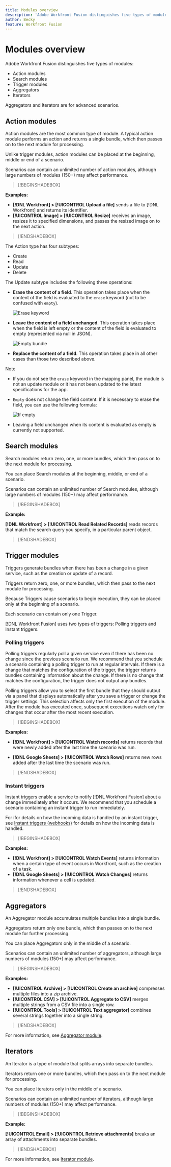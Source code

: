 ```yaml
---
title: Modules overview
description: 'Adobe Workfront Fusion distinguishes five types of modules: action modules, search modules, trigger modules, aggregators, and iterators. Aggregators and Iterators are for advanced scenarios.'
author: Becky
feature: Workfront Fusion
---
```

# Modules overview

Adobe Workfront Fusion distinguishes five types of modules: 

* Action modules
* Search modules
* Trigger modules
* Aggregators
* Iterators

Aggregators and Iterators are for advanced scenarios.

## Action modules

Action modules are the most common type of module. A typical action module performs an action and returns a single bundle, which then passes on to the next module for processing.

Unlike trigger modules, action modules can be placed at the beginning, middle or end of a scenario. 

Scenarios can contain an unlimited number of action modules, although large numbers of modules (150+) may affect performance.

>[!BEGINSHADEBOX]

**Examples:** 

* **[!DNL Workfront] > [!UICONTROL Upload a file]** sends a file to [!DNL Workfront] and returns its identifier.
* **[!UICONTROL Image] > [!UICONTROL Resize]** receives an image, resizes it to specified dimensions, and passes the resized image on to the next action.

>[!ENDSHADEBOX]

The Action type has four subtypes:

* Create
* Read
* Update
* Delete

The Update subtype includes the following three operations:

* **Erase the content of a field**. This operation takes place when the content of the field is evaluated to the `erase` keyword (not to be confused with `empty`).

  ![Erase keyword](assets/erase-content-of-field.png)

* **Leave the content of a field unchanged**. This operation takes place when the field is left empty or the content of the field is evaluated to empty (represented via null in JSON).

  ![Empty bundle](assets/leave-content-field-unchanged.png)

* **Replace the content of a field**. This operation takes place in all other cases than those two described above.

>[!NOTE]
>
>* If you do not see the `erase` keyword in the mapping panel, the module is not an update module or it has not been updated to the latest specifications for the app.
>* `Empty` does not change the field content. If it is necessary to erase the field, you can use the following formula:
>
>   ![If empty](assets/formula-ifempty-name-erase.png)
>
>* Leaving a field unchanged when its content is evaluated as empty is currently not supported.

## Search modules

Search modules return zero, one, or more bundles, which then pass on to the next module for processing.

You can place Search modules at the beginning, middle, or end of a scenario.

Scenarios can contain an unlimited number of Search modules, although large numbers of modules (150+) may affect performance.

>[!BEGINSHADEBOX]

**Example:**

**[!DNL Workfront] > [!UICONTROL Read Related Records]**  reads records that match the search query you specify, in a particular parent object.

>[!ENDSHADEBOX]

## Trigger modules

Triggers generate bundles when there has been a change in a given service, such as the creation or update of a record.

Triggers return zero, one, or more bundles, which then pass to the next module for processing.

Because Triggers cause scenarios to begin execution, they can be placed only at the beginning of a scenario.

Each scenario can contain only one Trigger.

[!DNL Workfront Fusion] uses two types of triggers: Polling triggers and Instant triggers.

### Polling triggers

Polling triggers regularly poll a given service even if there has been no change since the previous scenario run. We recommend that you schedule a scenario containing a polling trigger to run at regular intervals. If there is a change that matches the configuration of the trigger, the trigger returns bundles containing information about the change. If there is no change that matches the configuration, the trigger does not output any bundles. 

<!--For instructions on scheduling a scenario, see [Schedule a scenario](../../workfront-fusion/scenarios/schedule-a-scenario.md).-->

Polling triggers allow you to select the first bundle that they should output via a panel that displays automatically after you save a trigger or change the trigger settings. This selection affects only the first execution of the module. After the module has executed once, subsequent executions watch only for changes that occur after the most recent execution.

<!--For more information, see [Choose where a trigger module starts](../../workfront-fusion/modules/choose-where-trigger-module-starts.md).-->

>[!BEGINSHADEBOX]

**Examples:** 

* **[!DNL Workfront] > [!UICONTROL Watch records]** returns records that were newly added after the last time the scenario was run.

* **[!DNL Google Sheets] > [!UICONTROL Watch Rows]** returns new rows added after the last time the scenario was run.

>[!ENDSHADEBOX]

### Instant triggers

Instant triggers enable a service to notify [!DNL Workfront Fusion] about a change immediately after it occurs. We recommend that you schedule a scenario containing an instant trigger to run immediately. 

<!--For instructions, see [Schedule a scenario](../../workfront-fusion/scenarios/schedule-a-scenario.md). -->

For ifor details on how the incoming data is handled by an instant trigger, see [Instant triggers (webhooks)](/help/workfront-fusion/references/modules/webhooks-reference.md) for details on how the incoming data is handled.

>[!BEGINSHADEBOX]

**Examples:** 

* **[!DNL Workfront] > [!UICONTROL Watch Events]** returns information when a certain type of event occurs in Workfront, such as the creation of a task.
* **[!DNL Google Sheets] > [!UICONTROL Watch Changes]** returns information whenever a cell is updated.

>[!ENDSHADEBOX]

## Aggregators

An Aggregator module accumulates multiple bundles into a single bundle.

Aggregators return only one bundle, which then passes on to the next module for further processing.

You can place Aggregators only in the middle of a scenario.

Scenarios can contain an unlimited number of aggregators, although large numbers of modules (150+) may affect performance.

>[!BEGINSHADEBOX]

**Examples:** 

* **[!UICONTROL Archive] > [!UICONTROL Create an archive]** compresses multiple files into a zip archive.
* **[!UICONTROL CSV] > [!UICONTROL Aggregate to CSV]** merges multiple strings from a CSV file into a single row.
* **[!UICONTROL Tools] > [!UICONTROL Text aggregator]** combines several strings together into a single string.

>[!ENDSHADEBOX]

For more information, see [Aggregator module](/help/workfront-fusion/references/modules/aggregator-module.md).

## Iterators

An Iterator is a type of module that splits arrays into separate bundles.

Iterators return one or more bundles, which then pass on to the next module for processing.

You can place Iterators only in the middle of a scenario.

Scenarios can contain an unlimited number of iterators, although large numbers of modules (150+) may affect performance.

>[!BEGINSHADEBOX]

**Example:**

**[!UICONTROL Email] > [!UICONTROL Retrieve attachments]** breaks an array of attachments into separate bundles.

>[!ENDSHADEBOX]

For more information, see [Iterator module](/help/workfront-fusion/references/modules/iterator-module.md)<!-- and [Map an array](../../workfront-fusion/mapping/map-an-array.md)-->.

